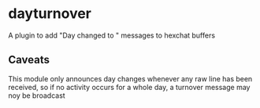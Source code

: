 # dayturnover
A plugin to add "Day changed to " messages to hexchat buffers
## Caveats
This module only announces day changes whenever any raw line has been received, 
so if no activity occurs for a whole day, a turnover message may noy be broadcast
